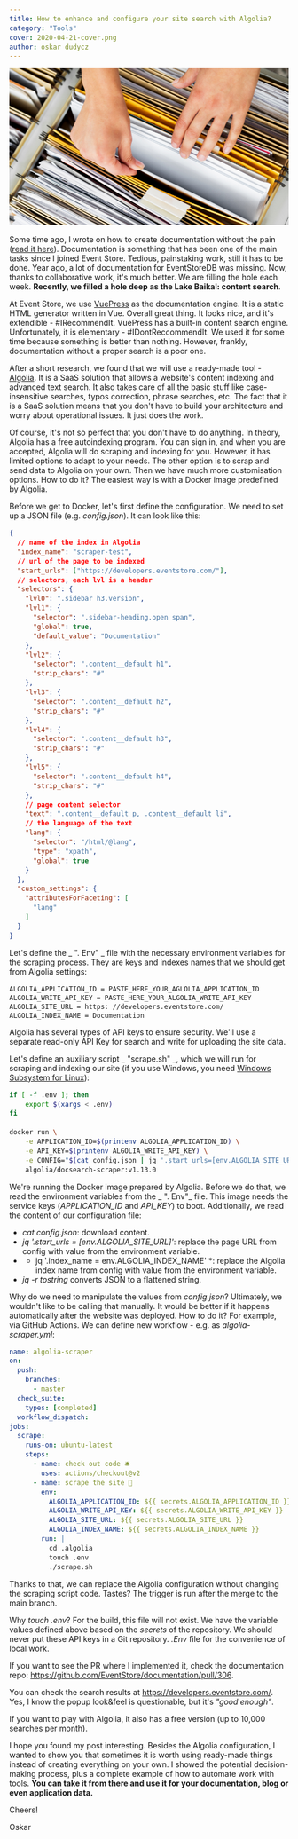 ```yaml
---
title: How to enhance and configure your site search with Algolia?
category: "Tools"
cover: 2020-04-21-cover.png
author: oskar dudycz
---
```


![cover](2020-04-21-cover.png)

Some time ago, I wrote on how to create documentation without the pain ([read it here](/en/how_to_successfully_do_documentation_without_maintenance_burden)). Documentation is something that has been one of the main tasks since I joined Event Store. Tedious, painstaking work, still it has to be done. Year ago, a lot of documentation for EventStoreDB was missing. Now, thanks to collaborative work, it's much better. We are filling the hole each week. **Recently, we filled a hole deep as the Lake Baikal: content search**.

At Event Store, we use [VuePress](https://vuepress.vuejs.org/) as the documentation engine. It is a static HTML generator written in Vue. Overall great thing. It looks nice, and it's extendible - #IRecommendIt. VuePress has a built-in content search engine. Unfortunately, it is elementary - #IDontReccommendIt. We used it for some time because something is better than nothing. However, frankly, documentation without a proper search is a poor one.

After a short research, we found that we will use a ready-made tool - [Algolia](https://www.algolia.com/). It is a SaaS solution that allows a website's content indexing and advanced text search. It also takes care of all the basic stuff like case-insensitive searches, typos correction, phrase searches, etc. The fact that it is a SaaS solution means that you don't have to build your architecture and worry about operational issues. It just does the work.

Of course, it's not so perfect that you don't have to do anything. In theory, Algolia has a free autoindexing program. You can sign in, and when you are accepted, Algolia will do scraping and indexing for you. However, it has limited options to adapt to your needs. The other option is to scrap and send data to Algolia on your own. Then we have much more customisation options. How to do it? The easiest way is with a Docker image predefined by Algolia.

Before we get to Docker, let's first define the configuration. We need to set up a JSON file (e.g. _config.json_). It can look like this:

```json
{
  // name of the index in Algolia
  "index_name": "scraper-test",
  // url of the page to be indexed
  "start_urls": ["https://developers.eventstore.com/"],
  // selectors, each lvl is a header
  "selectors": {
    "lvl0": ".sidebar h3.version",
    "lvl1": {
      "selector": ".sidebar-heading.open span",
      "global": true,
      "default_value": "Documentation"
    },
    "lvl2": {
      "selector": ".content__default h1",
      "strip_chars": "#"
    },
    "lvl3": {
      "selector": ".content__default h2",
      "strip_chars": "#"
    },
    "lvl4": {
      "selector": ".content__default h3",
      "strip_chars": "#"
    },
    "lvl5": {
      "selector": ".content__default h4",
      "strip_chars": "#"
    },
    // page content selector
    "text": ".content__default p, .content__default li",
    // the language of the text
    "lang": {
      "selector": "/html/@lang",
      "type": "xpath",
      "global": true
    }
  },
  "custom_settings": {
    "attributesForFaceting": [
      "lang"
    ]
  }
}
```

Let's define the _ ". Env" _ file with the necessary environment variables for the scraping process. They are keys and indexes names that we should get from Algolia settings:

```
ALGOLIA_APPLICATION_ID = PASTE_HERE_YOUR_AGLOLIA_APPLICATION_ID
ALGOLIA_WRITE_API_KEY = PASTE_HERE_YOUR_ALGOLIA_WRITE_API_KEY
ALGOLIA_SITE_URL = https: //developers.eventstore.com/
ALGOLIA_INDEX_NAME = Documentation
```

Algolia has several types of API keys to ensure security. We'll use a separate read-only API Key for search and write for uploading the site data.

Let's define an auxiliary script _ "scrape.sh" _, which we will run for  scraping and indexing our site (if you use Windows, you need [Windows Subsystem for Linux](https://docs.microsoft.com/en-us/windows/wsl/install-win10)):

```bash
if [ -f .env ]; then
    export $(xargs < .env)
fi

docker run \
    -e APPLICATION_ID=$(printenv ALGOLIA_APPLICATION_ID) \
    -e API_KEY=$(printenv ALGOLIA_WRITE_API_KEY) \
    -e CONFIG="$(cat config.json | jq '.start_urls=[env.ALGOLIA_SITE_URL]' | jq '.index_name=env.ALGOLIA_INDEX_NAME' | jq -r tostring)" \
    algolia/docsearch-scraper:v1.13.0
```

We're running the Docker image prepared by Algolia. Before we do that, we read the environment variables from the _ ". Env"_ file. This image needs the service keys (*APPLICATION_ID* and *API_KEY*) to boot. Additionally, we read the content of our configuration file:
- *cat config.json*: download content.
- *jq '.start_urls = [env.ALGOLIA_SITE_URL]'*: replace the page URL from config with value from the environment variable.
- * jq '.index_name = env.ALGOLIA_INDEX_NAME' *:  replace the Algolia index name from config with value from the environment variable.
- *jq -r tostring* converts JSON to a flattened string.

Why do we need to manipulate the values from _config.json_? Ultimately, we wouldn't like to be calling that manually. It would be better if it happens automatically after the website was deployed. How to do it? For example, via GitHub Actions. We can define new workflow - e.g. as *algolia-scraper.yml*:

```yaml
name: algolia-scraper
on:
  push:
    branches:
      - master
  check_suite:
    types: [completed]
  workflow_dispatch:
jobs:
  scrape:
    runs-on: ubuntu-latest
    steps:
      - name: check out code 🛎
        uses: actions/checkout@v2
      - name: scrape the site 🧽
        env:
          ALGOLIA_APPLICATION_ID: ${{ secrets.ALGOLIA_APPLICATION_ID }}
          ALGOLIA_WRITE_API_KEY: ${{ secrets.ALGOLIA_WRITE_API_KEY }}
          ALGOLIA_SITE_URL: ${{ secrets.ALGOLIA_SITE_URL }}
          ALGOLIA_INDEX_NAME: ${{ secrets.ALGOLIA_INDEX_NAME }}
        run: |
          cd .algolia
          touch .env
          ./scrape.sh
```

Thanks to that, we can replace the Algolia configuration without changing the scraping script code. Tastes? The trigger is run after the merge to the main branch. 

Why *touch .env*? For the build, this file will not exist. We have the variable values ​​defined above based on the *secrets* of the repository. We should never put these API keys in a Git repository. *.Env* file for the convenience of local work.

If you want to see the PR where I implemented it, check the documentation repo: https://github.com/EventStore/documentation/pull/306.

You can check the search results at https://developers.eventstore.com/. Yes, I know the popup look&feel is questionable, but it's *"good enough"*.

If you want to play with Algolia, it also has a free version (up to 10,000 searches per month).

I hope you found my post interesting. Besides the Algolia configuration, I wanted to show you that sometimes it is worth using ready-made things instead of creating everything on your own. I showed the potential decision-making process, plus a complete example of how to automate work with tools. **You can take it from there and use it for your documentation, blog or even application data.**

Cheers!

Oskar